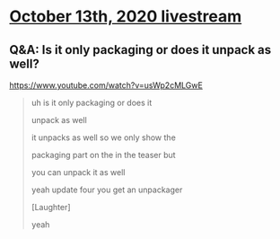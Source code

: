 # [October 13th, 2020 livestream](../2020-10-13.md)
## Q&A: Is it only packaging or does it unpack as well?
https://www.youtube.com/watch?v=usWp2cMLGwE
> uh is it only packaging or does it
> 
> unpack as well
> 
> it unpacks as well so we only show the
> 
> packaging part on the in the teaser but
> 
> you can unpack it as well
> 
> yeah update four you get an unpackager
> 
> [Laughter]
> 
> yeah
> 
